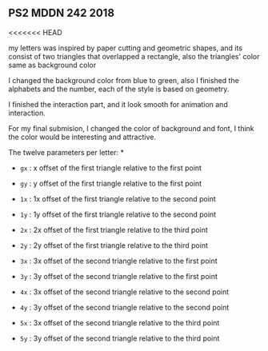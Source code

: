 ## PS2 MDDN 242 2018
<<<<<<< HEAD

my letters was inspired by paper cutting and geometric shapes, and its consist of two triangles that overlapped a rectangle, also the triangles' color same as background color

I changed the background color from blue to green, also I finished the alphabets and the number, each of the style is based on geometry.

I finished the interaction part, and it look smooth for animation and interaction.

For my final submision, I changed the color of background and font, I think the color would be interesting and attractive.

The twelve parameters per letter:
  * 
  * `gx` : x offset of the first triangle relative to the first point
  * `gy` : y offset of the first triangle relative to the first point
  * `1x` : 1x offset of the first triangle relative to the second point
  * `1y` : 1y offset of the first triangle relative to the second point
  * `2x` : 2x offset of the first triangle relative to the third point
  * `2y` : 2y offset of the first triangle relative to the third point


  * `3x` : 3x offset of the second triangle relative to the first point
  * `3y` : 3y offset of the second triangle relative to the first point
  * `4x` : 3x offset of the second triangle relative to the second point
  * `4y` : 3y offset of the second triangle relative to the second point
  * `5x` : 3x offset of the second triangle relative to the third point
  * `5y` : 3y offset of the second triangle relative to the third point

